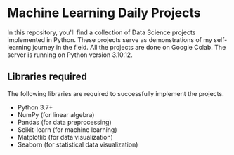 # Machine Learning Daily Projects
In this repository, you'll find a collection of Data Science projects implemented in Python. These projects serve as demonstrations of my self-learning journey in the field.
All the projects are done on Google Colab. The server is running on Python version 3.10.12.

## __Libraries required__

The following libraries are required to successfully implement the projects.

* Python 3.7+
* NumPy (for linear algebra)
* Pandas (for data preprocessing)
* Scikit-learn (for machine learning)
* Matplotlib (for data visualization)
* Seaborn (for statistical data visualization)

